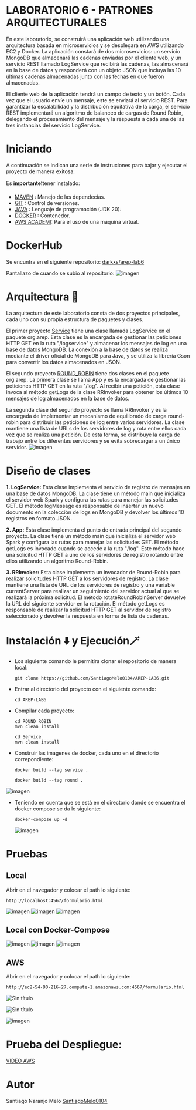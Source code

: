 # LABORATORIO 6 - PATRONES ARQUITECTURALES

En este laboratorio, se construirá una aplicación web utilizando una arquitectura basada en microservicios y se desplegará en AWS utilizando EC2 y Docker. La aplicación constará de dos microservicios: un servicio MongoDB que almacenará las cadenas enviadas por el cliente web, y un servicio REST llamado LogService que recibirá las cadenas, las almacenará en la base de datos y responderá con un objeto JSON que incluya las 10 últimas cadenas almacenadas junto con las fechas en que fueron almacenadas.

El cliente web de la aplicación tendrá un campo de texto y un botón. Cada vez que el usuario envíe un mensaje, este se enviará al servicio REST. Para garantizar la escalabilidad y la distribución equitativa de la carga, el servicio REST implementará un algoritmo de balanceo de cargas de Round Robin, delegando el procesamiento del mensaje y la respuesta a cada una de las tres instancias del servicio LogService.
# Iniciando 
A continuación se indican una serie de instruciones para bajar y ejecutar el proyecto de manera exitosa:

Es **importante**❗tener instalado: 
- [MAVEN](https://maven.apache.org) : Manejo de las dependecias. 
- [GIT](https://git-scm.com) : Control de versiones.
- [JAVA](https://www.java.com/es/) : Lenguaje de programación (JDK 20).
- [DOCKER](https://www.docker.com/) : Contenedor.
- [AWS ACADEMI](https://awsacademy.instructure.com/): Para el uso de una máquina virtual.

# DockerHub
Se encuntra en el siguiente repositorio: [darkxs/arep-lab6](https://hub.docker.com/repository/docker/darkxs/arep-lab6/general)

 Pantallazo de cuando se subio al repositorio:
 ![imagen](https://github.com/SantiagoMelo0104/AREP-LAB6/assets/123812833/dfeecd9f-b5fc-4603-98e5-7f0a5f35a928)

 # Arquitectura 📄 
La arquitectura de este laboratorio consta de dos proyectos principales, cada uno con su propia estructura de paquetes y clases.

El primer proyecto [Service](https://github.com/SantiagoMelo0104/AREP-LAB6/tree/master/Service) tiene una clase llamada LogService en el paquete org.arep. Esta clase es la encargada de gestionar las peticiones HTTP GET en la ruta "/logservice" y almacenar los mensajes de log en una base de datos MongoDB. La conexión a la base de datos se realiza mediante el driver oficial de MongoDB para Java, y se utiliza la librería Gson para convertir los datos almacenados en JSON.

El segundo proyecto [ROUND_ROBIN](https://github.com/SantiagoMelo0104/AREP-LAB6/tree/master/ROUND_ROBIN) tiene dos clases en el paquete org.arep. La primera clase se llama App y es la encargada de gestionar las peticiones HTTP GET en la ruta "/log". Al recibir una petición, esta clase invoca al método getLogs de la clase RRInvoker para obtener los últimos 10 mensajes de log almacenados en la base de datos.

La segunda clase del segundo proyecto se llama RRInvoker y es la encargada de implementar un mecanismo de equilibrado de carga round-robin para distribuir las peticiones de log entre varios servidores. La clase mantiene una lista de URLs de los servidores de log y rota entre ellos cada vez que se realiza una petición. De esta forma, se distribuye la carga de trabajo entre los diferentes servidores y se evita sobrecargar a un único servidor.
![imagen](https://github.com/SantiagoMelo0104/AREP-LAB6/assets/123812833/33bc754c-3fce-4d17-8c92-e54663f3b148)

 
 # Diseño de clases 
**1. LogService:** Esta clase implementa el servicio de registro de mensajes en una base de datos MongoDB. La clase tiene un método main que inicializa el servidor web Spark y configura las rutas para manejar las solicitudes GET. El método logMessage es responsable de insertar un nuevo documento en la colección de logs en MongoDB y devolver los últimos 10 registros en formato JSON.

**2. App:** Esta clase implementa el punto de entrada principal del segundo proyecto. La clase tiene un método main que inicializa el servidor web Spark y configura las rutas para manejar las solicitudes GET. El método getLogs es invocado cuando se accede a la ruta "/log". Este método hace una solicitud HTTP GET a uno de los servidores de registro rotando entre ellos utilizando un algoritmo Round-Robin.

**3. RRInvoker:** Esta clase implementa un invocador de Round-Robin para realizar solicitudes HTTP GET a los servidores de registro. La clase mantiene una lista de URL de los servidores de registro y una variable currentServer para realizar un seguimiento del servidor actual al que se realizará la próxima solicitud. El método rotateRoundRobinServer devuelve la URL del siguiente servidor en la rotación. El método getLogs es responsable de realizar la solicitud HTTP GET al servidor de registro seleccionado y devolver la respuesta en forma de lista de cadenas.

 

# Instalación ⬇️ y Ejecución🪄
* Los siguiente comando le permitira clonar el repositorio de manera local:
  ~~~
  git clone https://github.com/SantiagoMelo0104/AREP-LAB6.git
  ~~~
* Entrar al directorio del proyecto con el siguiente comando:
   ~~~
   cd AREP-LAB6
   ~~~
* Compilar cada proyecto:
   ~~~
   cd ROUND_ROBIN
   mvn clean install
   ~~~

    ~~~
   cd Service
   mvn clean install
   ~~~
* Construir las imagenes de docker, cada uno en el directorio correpondiente:
   ~~~
   docker build --tag service .
   ~~~
  ~~~
  docker build --tag round .
   ~~~
![imagen](https://github.com/SantiagoMelo0104/AREP-LAB6/assets/123812833/a5205d8a-f308-4fe0-8394-24ee55d37f6a)

* Teniendo en cuenta que se está en el directorio donde se encuentra el docker compose se da lo siguiente:
  ~~~
  docker-compose up -d
  ~~~
  ![imagen](https://github.com/SantiagoMelo0104/AREP-LAB6/assets/123812833/eeddce6c-3c11-46e6-bc7a-b866eca4b7ef)



# Pruebas 
## Local 
Abrir en el navegador y colocar el path lo siguiente: 
~~~
http://localhost:4567/formulario.html
~~~
![imagen](https://github.com/SantiagoMelo0104/AREP-LAB6/assets/123812833/797c1e44-3827-47e2-b99b-36185bfd91b5)
![imagen](https://github.com/SantiagoMelo0104/AREP-LAB6/assets/123812833/6b4ebdcf-110a-4319-bffb-8b7fd592af3e)
![imagen](https://github.com/SantiagoMelo0104/AREP-LAB6/assets/123812833/d0f8841e-c006-4085-bbad-da7db2b2f26f)

## Local con Docker-Compose
![imagen](https://github.com/SantiagoMelo0104/AREP-LAB6/assets/123812833/eeddce6c-3c11-46e6-bc7a-b866eca4b7ef)
![imagen](https://github.com/SantiagoMelo0104/AREP-LAB6/assets/123812833/60fa4fee-b667-4863-a5cc-a9ab245830ed)
![imagen](https://github.com/SantiagoMelo0104/AREP-LAB6/assets/123812833/d65163e6-14e5-4034-9e2c-5c8b0c33e55b)

## AWS 
Abrir en el navegador y colocar el path lo siguiente: 
~~~
http://ec2-54-90-216-27.compute-1.amazonaws.com:4567/formulario.html
~~~
![Sin título](https://github.com/SantiagoMelo0104/AREP-LAB6/assets/123812833/0b157b84-0795-445c-b8e8-f3790f01880c)

![Sin título](https://github.com/SantiagoMelo0104/AREP-LAB6/assets/123812833/2e141515-33e3-4b31-ba88-51740d147bd3)

![imagen](https://github.com/SantiagoMelo0104/AREP-LAB6/assets/123812833/8f086146-f13c-415e-97dc-d128c9ab3bc8)


# Prueba del Despliegue:

  [VIDEO AWS](https://youtu.be/Y0iIeu5fBHY)

# Autor 
Santiago Naranjo Melo [SantiagoMelo0104](https://github.com/SantiagoMelo0104)

